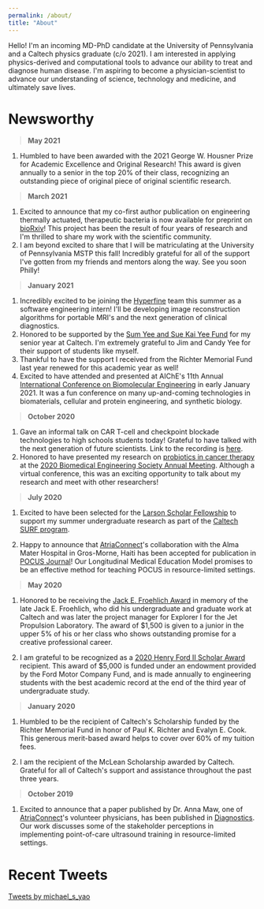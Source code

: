 ```yaml
---
permalink: /about/
title: "About"
---
```


Hello! I'm an incoming MD-PhD candidate at the University of Pennsylvania and a Caltech physics graduate (c/o 2021). I am interested in applying physics-derived and computational tools to advance our ability to treat and diagnose human disease. I'm aspiring to become a physician-scientist to advance our understanding of science, technology and medicine, and ultimately save lives.

# Newsworthy
> **May 2021**

  1. Humbled to have been awarded with the 2021 George W. Housner Prize for Academic Excellence and Original Research! This award is given annually to a senior in the top 20% of their class, recognizing an outstanding piece of original piece of original scientific research.

> **March 2021**

  1. Excited to announce that my co-first author publication on engineering thermally actuated, therapeutic bacteria is now available for preprint on [bioRxiv](https://biorxiv.org/cgi/content/short/2021.03.25.434639v1)! This project has been the result of four years of research and I'm thrilled to share my work with the scientific community.
  2. I am beyond excited to share that I will be matriculating at the University of Pennsylvania MSTP this fall! Incredibly grateful for all of the support I've gotten from my friends and mentors along the way. See you soon Philly!

> **January 2021**

  1. Incredibly excited to be joining the [Hyperfine](https://hyperfine.io/) team this summer as a software engineering intern! I'll be developing image reconstruction algorithms for portable MRI's and the next generation of clinical diagnostics.
  2. Honored to be supported by the [Sum Yee and Sue Kai Yee Fund](https://breakthrough.caltech.edu/yee-scholarships-honor-hardworking-parents-help-outstanding-students-achieve-dreams/) for my senior year at Caltech. I'm extremely grateful to Jim and Candy Yee for their support of students like myself.
  3. Thankful to have the support I received from the Richter Memorial Fund last year renewed for this academic year as well!
  4. Excited to have attended and presented at AIChE's 11th Annual [International Conference on Biomolecular Engineering](https://www.aiche.org/sbe/conferences/international-conference-biomolecular-engineering-icbe/2021) in early January 2021. It was a fun conference on many up-and-coming technologies in biomaterials, cellular and protein engineering, and synthetic biology.

> **October 2020**

  1. Gave an informal talk on CAR T-cell and checkpoint blockade technologies to high schools students today! Grateful to have talked with the next generation of future scientists. Link to the recording is [here](https://www.youtube.com/watch?v=4fSCKN2hO34).
  2. Honored to have presented my research on [probiotics in cancer therapy](/projects/#cancer-therapy-using-engineered-probiotics) at the [2020 Biomedical Engineering Society Annual Meeting](https://www.bmes.org/annualmeeting). Although a virtual conference, this was an exciting opportunity to talk about my research and meet with other researchers!

> **July 2020**

  1. Excited to have been selected for the [Larson Scholar Fellowship](http://resnick.caltech.edu/news/fellowship-program-receives-1-million-gift-925) to support my summer undergraduate research as part of the [Caltech SURF program](http://www.surf.caltech.edu).

  2. Happy to announce that [AtriaConnect](https://www.atriaconnect.org/)'s collaboration with the Alma Mater Hospital in Gros-Morne, Haiti has been accepted for publication in [POCUS Journal](https://pocusjournal.com/article/2020-05-01p20-25/)! Our Longitudinal Medical Education Model promises to be an effective method for teaching POCUS in resource-limited settings.

> **May 2020**

  1. Honored to be receiving the [Jack E. Froehlich Award](https://deans.caltech.edu/Grants_Funding/Froehlich) in memory of the late Jack E. Froehlich, who did his undergraduate and graduate work at Caltech and was later the project manager for Explorer I for the Jet Propulsion Laboratory. The award of $1,500 is given to a junior in the upper 5% of his or her class who shows outstanding promise for a creative professional career.

  2. I am grateful to be recognized as a [2020 Henry Ford II Scholar Award](http://eas.caltech.edu/news/1309) recipient. This award of $5,000 is funded under an endowment provided by the Ford Motor Company Fund, and is made annually to engineering students with the best academic record at the end of the third year of undergraduate study.

> **January 2020**

  1. Humbled to be the recipient of Caltech's Scholarship funded by the Richter Memorial Fund in honor of Paul K. Richter and Evalyn E. Cook. This generous merit-based award helps to cover over 60% of my tuition fees.

  2. I am the recipient of the McLean Scholarship awarded by Caltech. Grateful for all of Caltech's support and assistance throughout the past three years.

 > **October 2019**
  
   1. Excited to announce that a paper published by Dr. Anna Maw, one of [AtriaConnect](https://www.atriaconnect.org/)'s volunteer physicians, has been published in [Diagnostics](https://pubmed.ncbi.nlm.nih.gov/31635219/). Our work discusses some of the stakeholder perceptions in implementing point-of-care ultrasound training in resource-limited settings.

# Recent Tweets
<a class="twitter-timeline" data-lang="en" data-height="800" data-theme="light" href="https://twitter.com/michael_s_yao?ref_src=twsrc%5Etfw">Tweets by michael_s_yao</a> <script async src="https://platform.twitter.com/widgets.js" charset="utf-8"></script>
